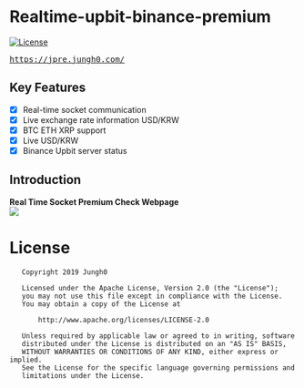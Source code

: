 # Realtime-upbit-binance-premium 
[![License](https://img.shields.io/badge/License-Apache%202.0-blue.svg)](https://opensource.org/licenses/Apache-2.0)
</br>

<pre><a href="https://jpre.jungh0.com/">https://jpre.jungh0.com/</a></pre>

## Key Features
- [x] Real-time socket communication
- [x] Live exchange rate information USD/KRW
- [x] BTC ETH XRP support
- [x] Live USD/KRW
- [x] Binance Upbit server status

## Introduction
**Real Time Socket Premium Check Webpage**<br>
<img src='https://user-images.githubusercontent.com/8678595/63096842-e989a100-bfa9-11e9-9678-63c1ddb904e8.PNG'/>

# License

```
   Copyright 2019 Jungh0

   Licensed under the Apache License, Version 2.0 (the "License");
   you may not use this file except in compliance with the License.
   You may obtain a copy of the License at

       http://www.apache.org/licenses/LICENSE-2.0

   Unless required by applicable law or agreed to in writing, software
   distributed under the License is distributed on an "AS IS" BASIS,
   WITHOUT WARRANTIES OR CONDITIONS OF ANY KIND, either express or implied.
   See the License for the specific language governing permissions and
   limitations under the License.
   ```
